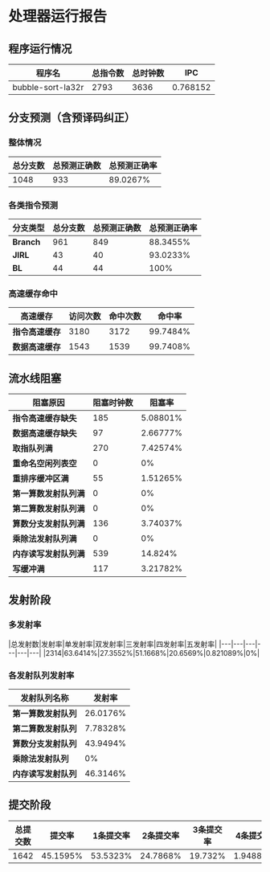 # 处理器运行报告
## 程序运行情况
|程序名|总指令数|总时钟数|IPC|
|---|---|---|---|
|bubble-sort-la32r|2793|3636|0.768152|

## 分支预测（含预译码纠正）
### 整体情况
|总分支数|总预测正确数|总预测正确率|
|---|---|---|
|1048|933|89.0267%|

### 各类指令预测
|分支类型|总分支数|总预测正确数|总预测正确率|
|---|---|---|---|
|**Branch**| 961 | 849 | 88.3455%|
|**JIRL**| 43 | 40 | 93.0233%|
|**BL**| 44 | 44 | 100%|

### 高速缓存命中
|高速缓存|访问次数|命中次数|命中率|
|---|---|---|---|
|**指令高速缓存**| 3180 | 3172 | 99.7484%|
|**数据高速缓存**| 1543 | 1539 | 99.7408%|
## 流水线阻塞
|阻塞原因|阻塞时钟数|阻塞率|
|---|---|---|
|**指令高速缓存缺失**| 185 | 5.08801%|
|**数据高速缓存缺失**| 97 | 2.66777%|
|**取指队列满**| 270 | 7.42574%|
|**重命名空闲列表空**|0 | 0%|
|**重排序缓冲区满**|55 | 1.51265%|
|**第一算数发射队列满**|0 | 0%|
|**第二算数发射队列满**|0 | 0%|
|**算数分支发射队列满**|136 | 3.74037%|
|**乘除法发射队列满**|0 | 0%|
|**内存读写发射队列满**|539 | 14.824%|
|**写缓冲满**|117 | 3.21782%|

## 发射阶段
### 多发射率
|总发射数|发射率|单发射率|双发射率|三发射率|四发射率|五发射率|
|---|---|---|---|---|---|
|2314|63.6414%|27.3552%|51.1668%|20.6569%|0.821089%|0%|

### 各发射队列发射率
|发射队列名称|发射率|
|---|---|
|**第一算数发射队列**|26.0176%|
|**第二算数发射队列**|7.78328%|
|**算数分支发射队列**|43.9494%|
|**乘除法发射队列**|0%|
|**内存读写发射队列**|46.3146%|

## 提交阶段
|总提交数|提交率|1条提交率|2条提交率|3条提交率|4条提交率|
|---|---|---|---|---|---|
|1642|45.1595%|53.5323%|24.7868%|19.732%|1.94884%|
